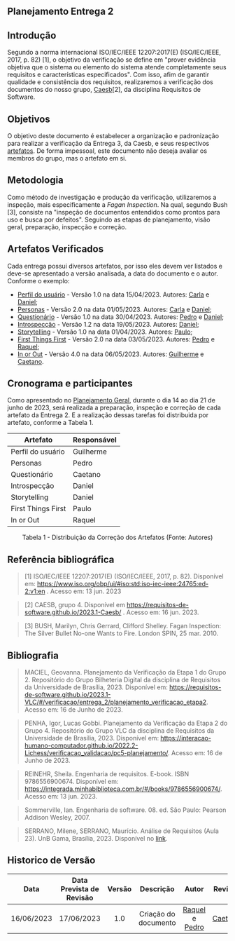 ## Planejamento Entrega 2

## Introdução

Segundo a norma internacional ISO/IEC/IEEE 12207:2017(E) (ISO/IEC/IEEE, 2017, p. 82) [1], o objetivo da verificação se define em "prover evidência objetiva que o sistema ou elemento do sistema atende completamente seus requisitos e características especificados". Com isso, afim de garantir qualidade e consistência dos requisitos, realizaremos a verificação dos documentos do nosso grupo, [Caesb](https://requisitos-de-software.github.io/2023.1-Caesb/)[2], da disciplina Requisitos de Software.

## Objetivos
O objetivo deste documento é estabelecer a organização e padronização para realizar a verificação da Entrega 3, da Caesb, e seus respectivos <a href="#artefatos">artefatos</a>. De forma impessoal, este documento não deseja avaliar os membros do grupo, mas o artefato em si.

## Metodologia
Como método de investigação e produção da verificação, utilizaremos a inspeção, mais especificamente a _Fagan Inspection_. Na qual, segundo Bush [3], consiste na "inspeção de documentos entendidos como prontos para uso e busca por defeitos". Seguindo as etapas de planejamento, visão geral, preparação, inspecção e correção.

<div id="artefatos"></div>

## Artefatos Verificados
Cada entrega possui diversos artefatos, por isso eles devem ver listados e deve-se apresentado a versão analisada, a data do documento e o autor. Conforme o exemplo:

- [Perfil do usuário](https://requisitos-de-software.github.io/2023.1-Caesb/Elicitacao/perfil_usuario/) - Versão 1.0 na data 15/04/2023. Autores: [Carla](https://github.com/ccarlaa) e [Daniel](https://github.com/daniel-de-sousa);
- [Personas](https://requisitos-de-software.github.io/2023.1-Caesb/Elicitacao/personas/) - Versão 2.0 na data 01/05/2023. Autores: [Carla](https://github.com/ccarlaa) e [Daniel](https://github.com/daniel-de-sousa);
- [Questionário](https://requisitos-de-software.github.io/2023.1-Caesb/Elicitacao/questionario/) - Versão 1.0 na data 30/04/2023. Autores: [Pedro](https://github.com/pedrobarbosaocb) e [Daniel](https://github.com/daniel-de-sousa);
- [Introspecção](https://requisitos-de-software.github.io/2023.1-Caesb/Elicitacao/introspeccao/) - Versão 1.2 na data 19/05/2023. Autores: [Daniel](https://github.com/daniel-de-sousa);
- [Storytelling](https://requisitos-de-software.github.io/2023.1-Caesb/Elicitacao/storytelling/) - Versão 1.0 na data 01/04/2023. Autores: [Paulo](https://github.com/PauloVictorFS);
- [First Things First](https://requisitos-de-software.github.io/2023.1-Caesb/Elicitacao/priorizacao-FTF/) - Versão 2.0 na data 03/05/2023. Autores: [Pedro](https://github.com/pedrobarbosaocb) e [Raquel](https://github.com/raqueleucaria);
- [In or Out](https://requisitos-de-software.github.io/2023.1-Caesb/Elicitacao/priorizacaoInOrOut/) - Versão 4.0 na data 06/05/2023. Autores: [Guilherme](https://github.com/guilhermekishimoto) e [Caetano](https://github.com/caeslucio).

## Cronograma e participantes
Como apresentado no [Planejamento Geral](../0planejamento-geral.md), durante o dia 14 ao dia 21 de junho de 2023, será realizada a preparação, inspeção e correção de cada artefato da Entrega 2. E a realização dessas tarefas foi distribuida por artefato, conforme a Tabela 1.

<center>

| Artefato | Responsável |
| --- | --- |
| Perfil do usuário | Guilherme |
| Personas | Pedro |
| Questionário | Caetano |
| Introspecção | Daniel |
| Storytelling | Daniel |
| First Things First | Paulo |
| In or Out | Raquel |

<p>Tabela 1 - Distribuição da Correção dos Artefatos (Fonte: Autores)</p>
</center>

## Referência bibliográfica

> [1] ISO/IEC/IEEE 12207:2017(E) (ISO/IEC/IEEE, 2017, p. 82). Disponível em: <https://www.iso.org/obp/ui/#iso:std:iso-iec-ieee:24765:ed-2:v1:en> . Acesso em: 13 jun. 2023

> [2] CAESB, grupo 4. Disponível em <https://requisitos-de-software.github.io/2023.1-Caesb/> . Acesso em: 16 jun. 2023.

> [3] BUSH, Marilyn, Chris Gerrard, Clifford Shelley. Fagan Inspection: The Silver Bullet No-one Wants to Fire. London SPIN, 25 mar. 2010.


## Bibliografia
> MACIEL, Geovanna. Planejamento da Verificação da Etapa 1 do Grupo 2. Repositório do Grupo Bilheteria Digital da disciplina de Requisitos da Universidade de Brasília, 2023. Disponível em: <https://requisitos-de-software.github.io/2023.1-VLC/#/verificacao/entrega_2/planejamento_verificacao_etapa2>. Acesso em: 16 de Junho de 2023.

> PENHA, Igor, Lucas Gobbi. Planejamento da Verificação da Etapa 2 do Grupo 4. Repositório do Grupo VLC da disciplina de Requisitos da Universidade de Brasília, 2023. Disponível em: <https://interacao-humano-computador.github.io/2022.2-Lichess/verificacao_validacao/pc5-planejamento/>. Acesso em: 16 de Junho de 2023.

> REINEHR, Sheila. Engenharia de requisitos. E-book. ISBN 9786556900674. Disponível em: <https://integrada.minhabiblioteca.com.br/#/books/9786556900674/>. Acesso em: 13 jun. 2023.

> Sommerville, Ian. Engenharia de software. 08. ed. São Paulo: Pearson Addison Wesley, 2007.

> SERRANO, Milene, SERRANO, Maurício.  Análise de Requisitos (Aula 23). UnB Gama, Brasília, 2023. Disponível no [link](../assets/referencias/Requisitos%20-%20Aula%20023.pdf).


## Historico de Versão
|    Data    | Data Prevista de Revisão | Versão |      Descrição       |                                 Autor                                  |               Revisor               |
| :--------: | :----------------------: | :----: | :------------------: | :--------------------------------------------------------------------: | :---------------------------------: |
| 16/06/2023 |        17/06/2023        |  1.0   | Criação do documento | [Raquel](https://github.com/raqueleucaria) e [Pedro](https://github.com/pedrobarbosaocb) | [Caetano](https://github.com/caeslucio) |


